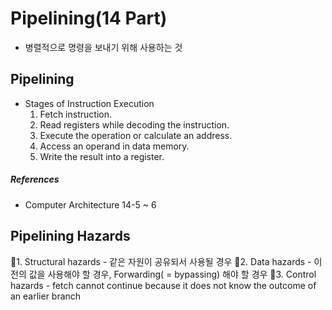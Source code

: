# Pipelining(14 Part)
- 병렬적으로 명령을 보내기 위해 사용하는 것

## Pipelining 
- Stages of Instruction Execution
	1. Fetch instruction.
	2. Read registers while decoding the instruction.
	3. Execute the operation or calculate an address.
	4. Access an operand in data memory.
	5. Write the result into a register.

##### References
- Computer Architecture 14-5 ~ 6

## Pipelining Hazards
􏰀1. Structural hazards
	- 같은 자원이 공유되서 사용될 경우
􏰀2. Data hazards
	- 이전의 값을 사용해야 할 경우, Forwarding( = bypassing) 해야 할 경우
􏰀3. Control hazards
	- fetch cannot continue because it does not know the outcome of an earlier branch